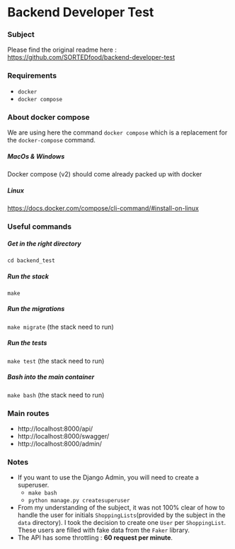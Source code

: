 # Backend Developer Test

### Subject
Please find the original readme here : https://github.com/SORTEDfood/backend-developer-test

### Requirements
- `docker`
- `docker compose`

### About docker compose

We are using here the command `docker compose` which is a replacement for the `docker-compose` command.

##### MacOs & Windows

Docker compose (v2) should come already packed up with docker

##### Linux

https://docs.docker.com/compose/cli-command/#install-on-linux

### Useful commands

##### Get in the right directory
`cd backend_test`

##### Run the stack
`make`

##### Run the migrations
`make migrate` (the stack need to run)

##### Run the tests
`make test`  (the stack need to run)

##### Bash into the main container
`make bash` (the stack need to run)

### Main routes

- http://localhost:8000/api/
- http://localhost:8000/swagger/
- http://localhost:8000/admin/

### Notes

- If you want to use the Django Admin, you will need to create a superuser.
  - `make bash`
  - `python manage.py createsuperuser`
- From my understanding of the subject, it was not 100% clear of how to handle the user for initials `ShoppingLists`(provided by the subject in the `data` directory). I took the decision to create one `User` per `ShoppingList`. These users are filled with fake data from the `Faker` library.
- The API has some throttling : **60 request per minute**.
